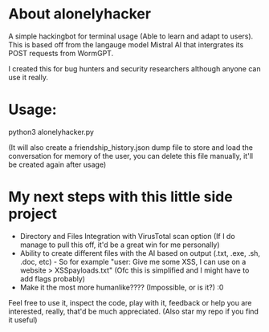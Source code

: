 # About alonelyhacker
A simple hackingbot for terminal usage (Able to learn and adapt to users). 
This is based off from the langauge model Mistral AI that intergrates its POST requests from WormGPT.

I created this for bug hunters and security researchers although anyone can use it really.

# Usage:
python3 alonelyhacker.py

(It will also create a friendship_history.json dump file to store and load the conversation for memory of the user, you can delete this file manually, it'll be created again after usage)

# My next steps with this little side project
- Directory and Files Integration with VirusTotal scan option (If I do manage to pull this off, it'd be a great win for me personally)
- Ability to create different files with the AI based on output (.txt, .exe, .sh, .doc, etc) - So for example "user: Give me some XSS, I can use on a website > XSSpayloads.txt" (Ofc this is simplified and I might have to add flags probably)
- Make it the most more humanlike???? (Impossible, or is it?) :0

Feel free to use it, inspect the code, play with it, feedback or help you are interested, really, that'd be much appreciated. (Also star my repo if you find it useful)
